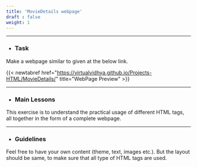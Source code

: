 ```yaml
---
title: 'MovieDetails webpage'
draft : false
weight: 1
---
```


---

- ### Task

Make a webpage similar to given at the below link. 

{{< newtabref  href="https://virtualvidhya.github.io/Projects-HTML/MovieDetails/" title="WebPage Preview" >}}

---

- ### Main Lessons

This exercise is to understand the practical usage of different HTML tags, all together in the form of a complete webpage.

---

- ### Guidelines

Feel free to have your own content (theme, text, images etc.). But the layout should be same, to make sure that all type of HTML tags are used.

